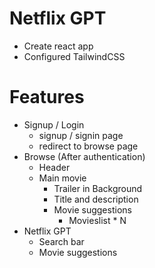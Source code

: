 # Netflix GPT

- Create react app
- Configured TailwindCSS

# Features

- Signup / Login
  - signup / signin page
  - redirect to browse page
- Browse (After authentication)
  - Header
  - Main movie
    - Trailer in Background
    - Title and description
    - Movie suggestions
      - Movieslist \* N
- Netflix GPT
  - Search bar
  - Movie suggestions
